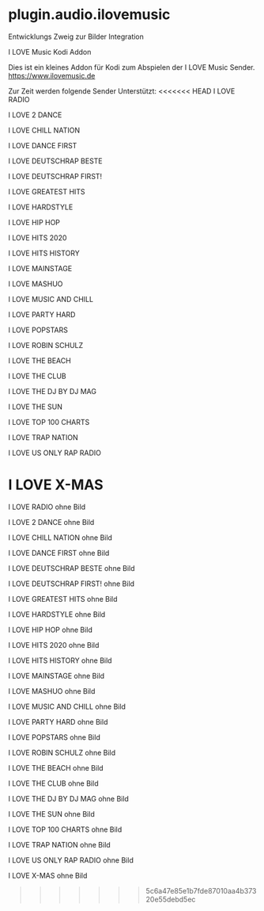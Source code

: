# plugin.audio.ilovemusic
Entwicklungs Zweig zur Bilder Integration

I LOVE Music Kodi Addon

Dies ist ein kleines Addon für Kodi zum Abspielen der I LOVE Music Sender.
https://www.ilovemusic.de

Zur Zeit werden folgende Sender Unterstützt:
<<<<<<< HEAD
I LOVE RADIO

I LOVE 2 DANCE

I LOVE CHILL NATION

I LOVE DANCE FIRST

I LOVE DEUTSCHRAP BESTE

I LOVE DEUTSCHRAP FIRST!

I LOVE GREATEST HITS

I LOVE HARDSTYLE

I LOVE HIP HOP

I LOVE HITS 2020

I LOVE HITS HISTORY

I LOVE MAINSTAGE

I LOVE MASHUO

I LOVE MUSIC AND CHILL

I LOVE PARTY HARD

I LOVE POPSTARS

I LOVE ROBIN SCHULZ

I LOVE THE BEACH

I LOVE THE CLUB

I LOVE THE DJ BY DJ MAG

I LOVE THE SUN

I LOVE TOP 100 CHARTS

I LOVE TRAP NATION

I LOVE US ONLY RAP RADIO

I LOVE X-MAS
=======
I LOVE RADIO	ohne Bild

I LOVE 2 DANCE	ohne Bild

I LOVE CHILL NATION	ohne Bild

I LOVE DANCE FIRST	ohne Bild

I LOVE DEUTSCHRAP BESTE	ohne Bild

I LOVE DEUTSCHRAP FIRST!	ohne Bild

I LOVE GREATEST HITS	ohne Bild

I LOVE HARDSTYLE	ohne Bild

I LOVE HIP HOP	ohne Bild

I LOVE HITS 2020	ohne Bild

I LOVE HITS HISTORY	ohne Bild

I LOVE MAINSTAGE	ohne Bild

I LOVE MASHUO	ohne Bild

I LOVE MUSIC AND CHILL	ohne Bild

I LOVE PARTY HARD	ohne Bild

I LOVE POPSTARS	ohne Bild

I LOVE ROBIN SCHULZ	ohne Bild

I LOVE THE BEACH	ohne Bild

I LOVE THE CLUB	ohne Bild

I LOVE THE DJ BY DJ MAG	ohne Bild

I LOVE THE SUN	ohne Bild

I LOVE TOP 100 CHARTS	ohne Bild

I LOVE TRAP NATION	ohne Bild

I LOVE US ONLY RAP RADIO	ohne Bild

I LOVE X-MAS	ohne Bild
>>>>>>> 5c6a47e85e1b7fde87010aa4b37320e55debd5ec
